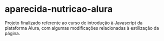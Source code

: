 # aparecida-nutricao-alura
Projeto finalizado referente ao curso de introdução à Javascript da plataforma Alura,
com algumas modificações relacionadas à estilização da página.
